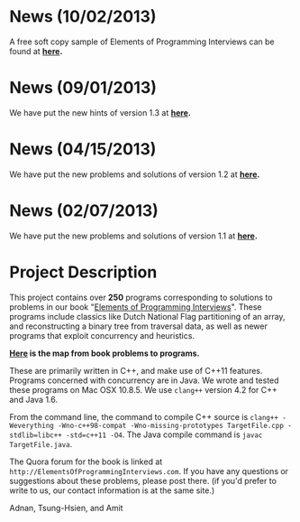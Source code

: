# **News (10/02/2013)** #
A free soft copy sample of Elements of Programming Interviews can be found at **[here](https://bit.ly/epi-sample).**

# **News (09/01/2013)** #
We have put the new hints of version 1.3 at **[here](https://docs.google.com/file/d/0B5znOthff2H-UTRYVmJpUW5EOEk/edit?usp=sharing).**


# **News (04/15/2013)** #

We have put the new problems and solutions of version 1.2 at **[here](https://docs.google.com/file/d/0B5znOthff2H-M215a1ZreEk3cWs/edit?usp=sharing).**

# **News (02/07/2013)** #

We have put the new problems and solutions of version 1.1 at **[here](https://docs.google.com/file/d/0B5znOthff2H-LTR4dGktXzVnV0U/edit?usp=sharing).**

# **Project Description** #

This project contains over **250** programs corresponding to solutions to problems in our book "[Elements of Programming Interviews](http://www.amazon.com/dp/1479274836/)". These programs include classics like Dutch National Flag partitioning of an array, and reconstructing a binary tree from traversal data, as well as newer programs that exploit concurrency and heuristics.

**[Here](http://code.google.com/p/elements-of-programming-interviews/wiki/Programs) is the map from book problems to programs.**

These are primarily written in C++, and make use of C++11 features. Programs concerned with concurrency are in Java. We wrote and tested these programs on Mac OSX 10.8.5. We use `clang++` version 4.2  for C++ and Java 1.6.

From the command line, the command to compile C++ source is `clang++ -Weverything -Wno-c++98-compat -Wno-missing-prototypes TargetFile.cpp -stdlib=libc++ -std=c++11 -O4`. The Java compile command is `javac TargetFile.java`.

The Quora forum for the book is linked at `http://ElementsOfProgrammingInterviews.com`. If you have any questions or suggestions about these problems, please post there. (if you'd prefer to write to us, our contact information is at the same site.)

Adnan, Tsung-Hsien, and Amit
